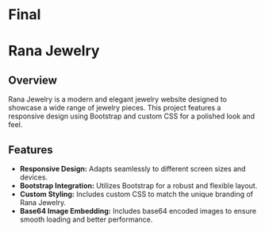 # Final
# Rana Jewelry

## Overview

Rana Jewelry is a modern and elegant jewelry website designed to showcase a wide range of jewelry pieces. This project features a responsive design using Bootstrap and custom CSS for a polished look and feel.

## Features

- **Responsive Design:** Adapts seamlessly to different screen sizes and devices.
- **Bootstrap Integration:** Utilizes Bootstrap for a robust and flexible layout.
- **Custom Styling:** Includes custom CSS to match the unique branding of Rana Jewelry.
- **Base64 Image Embedding:** Includes base64 encoded images to ensure smooth loading and better performance.
